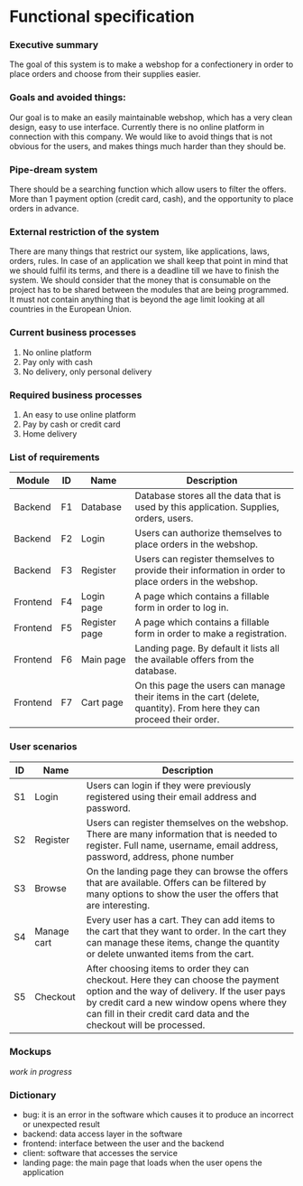 # Functional specification

### Executive summary

The goal of this system is to make a webshop for a confectionery in order to place orders and choose from their supplies easier.

### Goals and avoided things:

Our goal is to make an easily maintainable webshop, which has a very clean design, easy to use interface. Currently there is no online platform in connection with this company. We would like to avoid things that is not obvious for the users, and makes things much harder than they should be.

### Pipe-dream system

There should be a searching function which allow users to filter the offers. More than 1 payment option (credit card, cash), and the opportunity to place orders in advance.

### External restriction of the system

There are many things that restrict our system, like applications, laws, orders, rules. In case of an application we shall keep that point in mind that we should fulfil its terms, and there is a deadline till we have to finish the system. We should consider that the money that is consumable on the project has to be shared between the modules that are being programmed. It must not contain anything that is beyond the age limit looking at all countries in the European Union.

### Current business processes

1. No online platform
2. Pay only with cash
3. No delivery, only personal delivery

### Required business processes

1. An easy to use online platform
2. Pay by cash or credit card
3. Home delivery

### List of requirements

| Module   | ID   | Name          | Description                                                  |
| -------- | ---- | ------------- | ------------------------------------------------------------ |
| Backend  | F1   | Database      | Database stores all the data that is used by this application. Supplies, orders, users. |
| Backend  | F2   | Login         | Users can authorize themselves to place orders in the webshop. |
| Backend  | F3   | Register      | Users can register themselves to provide their information in order to place orders in the webshop. |
| Frontend | F4   | Login page    | A page which contains a fillable form in order to log in.    |
| Frontend | F5   | Register page | A page which contains a fillable form in order to make a registration. |
| Frontend | F6   | Main page     | Landing page. By default it lists all the available offers from the database. |
| Frontend | F7   | Cart page     | On this page the users can manage their items in the cart (delete, quantity). From here they can proceed their order. |

### User scenarios

| ID   | Name        | Description                                                  |
| ---- | ----------- | ------------------------------------------------------------ |
| S1   | Login       | Users can login if they were previously registered using their email address and password. |
| S2   | Register    | Users can register themselves on the webshop. There are many information that is needed to register. Full name, username, email address, password, address, phone number |
| S3   | Browse      | On the landing page they can browse the offers that are available. Offers can be filtered by many options to show the user the offers that are interesting. |
| S4   | Manage cart | Every user has a cart. They can add items to the cart that they want to order. In the cart they can manage these items, change the quantity or delete unwanted items from the cart. |
| S5   | Checkout    | After choosing items to order they can checkout. Here they can choose the payment option and the way of delivery. If the user pays by credit card a new window opens where they can fill in their credit card data and the checkout will be processed. |

### Mockups

*work in progress*

### Dictionary

- bug: it is an error in the software which causes it to produce an incorrect or unexpected result
- backend: data access layer in the software
- frontend: interface between the user and the backend
- client: software that accesses the service
- landing page: the main page that loads when the user opens the application